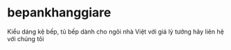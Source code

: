 bepankhanggiare
===============

Kiểu dáng kệ bếp, tủ bếp dành cho ngôi nhà Việt với giá lý tưởng hãy liên hệ với chúng tôi
